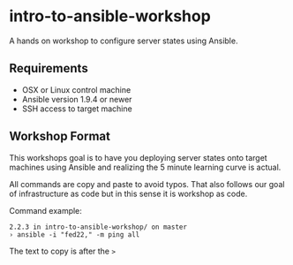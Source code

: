 # intro-to-ansible-workshop
A hands on workshop to configure server states using Ansible.

## Requirements
  - OSX or Linux control machine
  - Ansible version 1.9.4 or newer
  - SSH access to target machine

## Workshop Format

This workshops goal is to have you deploying server states onto target machines using Ansible and realizing the 5 minute learning curve is actual.

All commands are copy and paste to avoid typos.  That also follows our goal of infrastructure as code but in this sense it is workshop as code.

Command example:

```
2.2.3 in intro-to-ansible-workshop/ on master
› ansible -i "fed22," -m ping all
```

The text to copy is after the `>`
